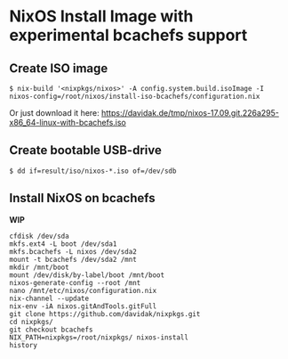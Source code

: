 # NixOS Install Image with experimental bcachefs support

## Create ISO image

    $ nix-build '<nixpkgs/nixos>' -A config.system.build.isoImage -I nixos-config=/root/nixos/install-iso-bcachefs/configuration.nix

Or just download it here: https://davidak.de/tmp/nixos-17.09.git.226a295-x86_64-linux-with-bcachefs.iso

## Create bootable USB-drive

    $ dd if=result/iso/nixos-*.iso of=/dev/sdb

## Install NixOS on bcachefs

**WIP**

    cfdisk /dev/sda
    mkfs.ext4 -L boot /dev/sda1
    mkfs.bcachefs -L nixos /dev/sda2
    mount -t bcachefs /dev/sda2 /mnt
    mkdir /mnt/boot
    mount /dev/disk/by-label/boot /mnt/boot
    nixos-generate-config --root /mnt
    nano /mnt/etc/nixos/configuration.nix
    nix-channel --update
    nix-env -iA nixos.gitAndTools.gitFull
    git clone https://github.com/davidak/nixpkgs.git
    cd nixpkgs/
    git checkout bcachefs
    NIX_PATH=nixpkgs=/root/nixpkgs/ nixos-install
    history
